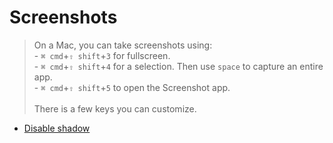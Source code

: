 # Screenshots

> On a Mac, you can take screenshots using:<br> - `⌘ cmd`+`⇧ shift`+`3` for fullscreen.<br> - `⌘ cmd`+`⇧ shift`+`4` for a selection. Then use `space` to capture an entire app.<br> - `⌘ cmd`+`⇧ shift`+`5` to open the Screenshot app.<br><br> There is a few keys you can customize.

- [Disable shadow](./disable-shadow/readme.md)
